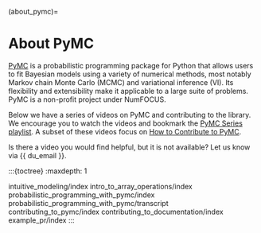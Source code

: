 (about_pymc)=
# About PyMC

[PyMC](https://www.pymc.io) is a probabilistic programming package for Python that allows users to fit Bayesian models using a variety of numerical methods, most notably Markov chain Monte Carlo (MCMC) and variational inference (VI). Its flexibility and extensibility make it applicable to a large suite of problems. PyMC is a non-profit project under NumFOCUS.

Below we have a series of videos on PyMC and contributing to the library. We encourage you to watch the videos and bookmark the [PyMC Series playlist](https://www.youtube.com/playlist?list=PLBKcU7Ik-ir99uTvN0315hIVLuyj4Q1Gt). A subset of these videos focus on [How to Contribute to PyMC](https://www.youtube.com/playlist?list=PLD1x-BW9UdeEPD_4E4VOcj0q66kQpdcKz).

Is there a video you would find helpful, but it is not available?  Let us know via {{ du_email }}.

:::{toctree}
:maxdepth: 1

intuitive_modeling/index
intro_to_array_operations/index
probabilistic_programming_with_pymc/index
probabilistic_programming_with_pymc/transcript
contributing_to_pymc/index
contributing_to_documentation/index
example_pr/index
:::
